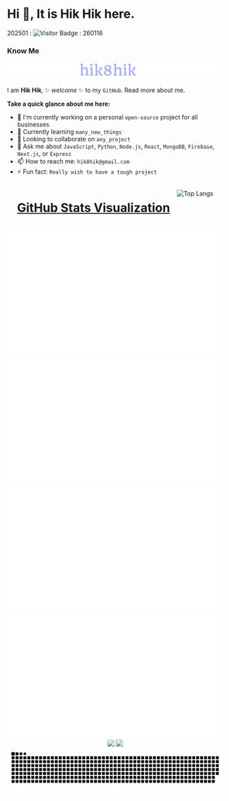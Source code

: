 # Hi 👋, It is Hik Hik here.

<div align="center" style="display: inline-block;">
202501 : 
  <img src="https://api.visitorbadge.io/api/visitors?path=https%3A%2F%2Fgithub.com%2Fhik8hik%2Fhik8hik&label=VISITORS&labelColor=%23000&countColor=%230A0209" alt="Visitor Badge" />
: 260116
</div>

### Know Me

<div align="center">
  <a href="https://hik8hik.github.io">
    <img src="https://github.com/hik8hik/hik8hik/blob/main/assets/images/general/welcome_message.svg" alt="Welcome SVG" />
  </a>
</div>

I am **Hik Hik**, ✨ _welcome_ ✨ to my `GitHub`. Read more about me.

**Take a quick glance about me here:**

- 🔭 I'm currently working on a personal `open-source` project for all businesses
- 🌱 Currently learning `many_new_things`
- 👯 Looking to collaborate on `any_project`
- 💬 Ask me about `JavaScript`, `Python`, `Node.js`, `React`, `MongoDB`, `Firebase`, `Next.js`, or `Express`
- 📫 How to reach me: `hik8hik@gmail.com`
- ⚡ Fun fact: `Really wish to have a tough project`

<div align="center" style="display: flex; flex-wrap: wrap; justify-content: center; gap: 1rem;flex-direction: "row">
  
# [GitHub Stats Visualization](https://github.com/jstrieb/github-stats)

<!--
https://github.community/t/support-theme-context-for-images-in-light-vs-dark-mode/147981/84
-->
 ![Top Langs](https://github-readme-stats.vercel.app/api/top-langs/?username=hik8hik&langs_count=8)
<div>
<a href="https://github.com/jstrieb/github-stats">
<img src="https://github.com/jstrieb/github-stats/blob/master/generated/overview.svg#gh-dark-mode-only" />
<img src="https://github.com/jstrieb/github-stats/blob/master/generated/languages.svg#gh-dark-mode-only" />
<img src="https://github.com/jstrieb/github-stats/blob/master/generated/overview.svg#gh-light-mode-only" />
<img src="https://github.com/jstrieb/github-stats/blob/master/generated/languages.svg#gh-light-mode-only" />
</a> 

<img src="https://github-readme-streak-stats.herokuapp.com/?user=hik8hik&theme=dark&hide_border=false" />
<img src="https://github-readme-stats.vercel.app/api?username=hik8hik&show_icons=true&count_private=true&include_all_commits=true&hide_border=false&theme=transparent#gh-dark-mode-only" />
</div>
</div>

<div align="center">
  <a href="https://hik8hik.github.io">
    <img src="https://github.com/hik8hik/hik8hik/blob/main/assets/images/general/github_snake.svg" alt="GitHub Contribution Snake" />
  </a>
</div>
